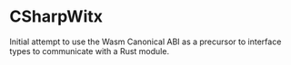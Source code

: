 # CSharpWitx

Initial attempt to use the Wasm Canonical ABI as a precursor to interface types to communicate with a Rust module.
